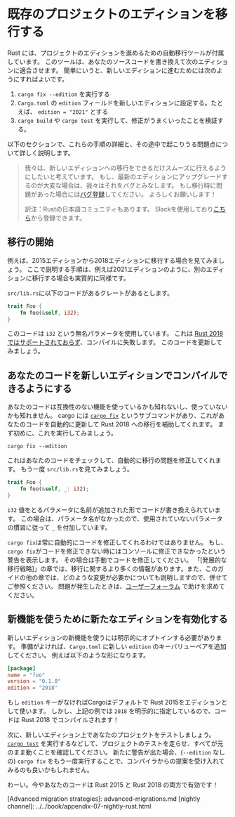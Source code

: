 <!--
# Transitioning an existing project to a new edition
-->
# 既存のプロジェクトのエディションを移行する

<!--
Rust includes tooling to automatically transition a project from one edition to the next.
It will update your source code so that it is compatible with the next edition.
Briefly, the steps to update to the next edition are:
-->

Rust には、プロジェクトのエディションを進めるための自動移行ツールが付属しています。
このツールは、あなたのソースコードを書き換えて次のエディションに適合させます。
簡単にいうと、新しいエディションに進むためには次のようにすればよいです。

<!--
1. Run `cargo fix --edition`
2. Edit `Cargo.toml` and set the `edition` field to the next edition, for example `edition = "2021"`
3. Run `cargo build` or `cargo test` to verify the fixes worked.
-->

1. `cargo fix --edition` を実行する
2. `Cargo.toml` の `edition` フィールドを新しいエディションに設定する。たとえば、 `edition = "2021"` とする
3. `cargo build` や `cargo test` を実行して、修正がうまくいったことを検証する。

<!--
The following sections dig into the details of these steps, and some of the issues you may encounter along the way.
-->

以下のセクションで、これらの手順の詳細と、その途中で起こりうる問題点について詳しく説明します。

<!--
> It's our intention that the migration to new editions is as smooth an
> experience as possible. If it's difficult for you to upgrade to the latest edition,
> we consider that a bug. If you run into problems with this process, please
> [file a bug](https://github.com/rust-lang/rust/issues/new/choose). Thank you!
-->

> 我々は、新しいエディションへの移行をできるだけスムーズに行えるようにしたいと考えています。
> もし、最新のエディションにアップグレードするのが大変な場合は、我々はそれをバグとみなします。
> もし移行時に問題があった場合には[バグ登録](https://github.com/rust-lang/rust/issues/new/choose)してください。
> よろしくお願いします！
>
> 訳注：Rustの日本語コミュニティもあります。
> Slackを使用しており[こちら](https://rust-jp.herokuapp.com/)から登録できます。

<!--
## Starting the migration
-->

## 移行の開始

<!--
As an example, let's take a look at transitioning from the 2015 edition to the 2018 edition.
The steps are essentially the same when transitioning to other editions like 2021.
-->

例えば、2015エディションから2018エディションに移行する場合を見てみましょう。
ここで説明する手順は、例えば2021エディションのように、別のエディションに移行する場合も実質的に同様です。

<!--
Imagine we have a crate that has this code in `src/lib.rs`:
-->

`src/lib.rs`に以下のコードがあるクレートがあるとします。

```rust
trait Foo {
    fn foo(&self, i32);
}
```

<!--
This code uses an anonymous parameter, that `i32`. This is [not
supported in Rust 2018](../rust-2018/trait-system/no-anon-params.md), and
so this would fail to compile. Let's get this code up to date!
-->

このコードは `i32` という無名パラメータを使用しています。
これは [Rust 2018ではサポートされておらず](../rust-2018/trait-system/no-anon-params.md)、コンパイルに失敗します。
このコードを更新してみましょう。

<!--
## Updating your code to be compatible with the new edition
-->

## あなたのコードを新しいエディションでコンパイルできるようにする

<!--
Your code may or may not use features that are incompatible with the new edition.
In order to help transition to the next edition, Cargo includes the [`cargo fix`] subcommand to automatically update your source code.
To start, let's run it:
-->

あなたのコードは互換性のない機能を使っているかも知れないし、使っていないかも知れません。
cargo には [`cargo fix`] というサブコマンドがあり、これがあなたのコードを自動的に更新して Rust 2018 への移行を補助してくれます。
まず初めに、これを実行してみましょう。

```console
cargo fix --edition
```

<!--
This will check your code, and automatically fix any issues that it can.
Let's look at `src/lib.rs` again:
-->

これはあなたのコードをチェックして、自動的に移行の問題を修正してくれます。
もう一度 `src/lib.rs`を見てみましょう。

```rust
trait Foo {
    fn foo(&self, _: i32);
}
```

<!--
It's re-written our code to introduce a parameter name for that `i32` value.
In this case, since it had no name, `cargo fix` will replace it with `_`,
which is conventional for unused variables.
-->

`i32` 値をとるパラメータに名前が追加された形でコードが書き換えられています。
この場合は、パラメータ名がなかったので、使用されていないパラメータの慣習に従って `_` を付加しています。

<!--
`cargo fix` can't always fix your code automatically.
If `cargo fix` can't fix something, it will print the warning that it cannot fix
to the console. If you see one of these warnings, you'll have to update your code manually.
See the [Advanced migration strategies] chapter for more on working with the migration process, and read the chapters in this guide which explain which changes are needed.
If you have problems, please seek help at the [user's forums](https://users.rust-lang.org/).
-->

`cargo fix`は常に自動的にコードを修正してくれるわけではありません。
もし、`cargo fix`がコードを修正できない時にはコンソールに修正できなかったという警告を表示します。
その場合は手動でコードを修正してください。
「[発展的な移行戦略]」<!-- TODO: 章の名前に合わせてリンク名を変える必要があるかもしれません -->の章では、移行に関するより多くの情報があります。また、このガイドの他の章では、どのような変更が必要かについても説明しますので、併せてご参照ください。
問題が発生したときは、[ユーザーフォーラム](https://users.rust-lang.org/) で助けを求めてください。

<!--
## Enabling the new edition to use new features
-->

## 新機能を使うために新たなエディションを有効化する

<!--
In order to use some new features, you must explicitly opt in to the new
edition. Once you're ready to continue, change your `Cargo.toml` to add the new
`edition` key/value pair. For example:
-->

新しいエディションの新機能を使うには明示的にオプトインする必要があります。
準備がよければ、`Cargo.toml` に新しい `edition` のキーバリューペアを追加してください。
例えば以下のような形になります。


```toml
[package]
name = "foo"
version = "0.1.0"
edition = "2018"
```

<!--
If there's no `edition` key, Cargo will default to Rust 2015. But in this case,
we've chosen `2018`, and so our code will compile with Rust 2018!
-->

もし `edition` キーがなければCargoはデフォルトで Rust 2015をエディションとして使います。
しかし、上記の例では `2018` を明示的に指定しているので、コードは Rust 2018 でコンパイルされます！

<!--
The next step is to test your project on the new edition.
Run your project tests to verify that everything still works, such as running [`cargo test`].
If new warnings are issued, you may want to consider running `cargo fix` again (without the `--edition` flag) to apply any suggestions given by the compiler.
-->

次に、新しいエディション上であなたのプロジェクトをテストしましょう。
[`cargo test`] を実行するなどして、プロジェクトのテストを走らせ、すべてが元のまま動くことを確認してください。
新たに警告が出た場合、(`--edition` なしの) `cargo fix` をもう一度実行することで、コンパイラからの提案を受け入れてみるのも良いかもしれません。

<!--
Congrats! Your code is now valid in both Rust 2015 and Rust 2018!
-->

わーい。今やあなたのコードは Rust 2015 と Rust 2018 の両方で有効です！

<!--
[`cargo fix`]: ../../cargo/commands/cargo-fix.html
[`cargo test`]: ../../cargo/commands/cargo-test.html
[Advanced migration strategies]: advanced-migrations.md
[nightly channel]: ../../book/appendix-07-nightly-rust.html
-->

[`cargo fix`]: ../../cargo/commands/cargo-fix.html
[`cargo test`]: ../../cargo/commands/cargo-test.html
[Advanced migration strategies]: advanced-migrations.md <!-- TODO: 章の名前に合わせてリンク名を変える必要があるかもしれません -->
[nightly channel]: ../../book/appendix-07-nightly-rust.html
